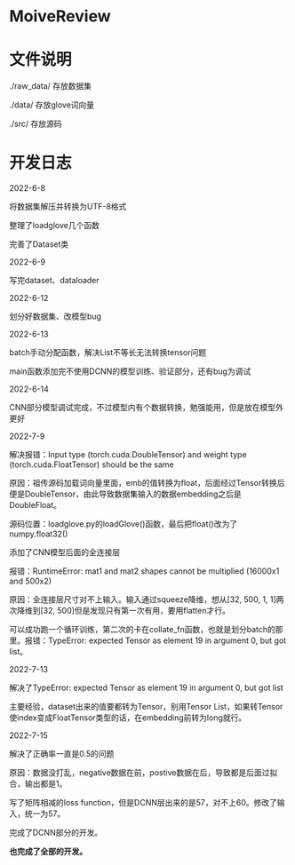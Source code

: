 # MoiveReview

# 文件说明

./raw_data/ 存放数据集

./data/ 存放glove词向量

./src/ 存放源码

# 开发日志

2022-6-8

将数据集解压并转换为UTF-8格式

整理了loadglove几个函数

完善了Dataset类

2022-6-9

写完dataset、dataloader

2022-6-12

划分好数据集、改模型bug

2022-6-13

batch手动分配函数，解决List不等长无法转换tensor问题

main函数添加完不使用DCNN的模型训练、验证部分，还有bug为调试

2022-6-14

CNN部分模型调试完成，不过模型内有个数据转换，勉强能用，但是放在模型外更好

2022-7-9

解决报错：Input type (torch.cuda.DoubleTensor) and weight type (torch.cuda.FloatTensor) should be the same

原因：祖传源码加载词向量里面，emb的值转换为float，后面经过Tensor转换后便是DoubleTensor，由此导致数据集输入的数据embedding之后是DoubleFloat。

源码位置：loadglove.py的loadGlove()函数，最后把float()改为了numpy.float32()



添加了CNN模型后面的全连接层

报错：RuntimeError: mat1 and mat2 shapes cannot be multiplied (16000x1 and 500x2)

原因：全连接层尺寸对不上输入。输入通过squeeze降维，想从[32, 500, 1, 1]两次降维到[32, 500]但是发现只有第一次有用，要用flatten才行。



可以成功跑一个循环训练，第二次的卡在collate_fn函数，也就是划分batch的那里。报错：TypeError: expected Tensor as element 19 in argument 0, but got list。

2022-7-13

解决了TypeError: expected Tensor as element 19 in argument 0, but got list

主要经验，dataset出来的值要都转为Tensor，别用Tensor List，如果转Tensor使index变成FloatTensor类型的话，在embedding前转为long就行。

2022-7-15

解决了正确率一直是0.5的问题

原因：数据没打乱，negative数据在前，postive数据在后，导致都是后面过拟合，输出都是1。



写了矩阵相减的loss function，但是DCNN层出来的是57，对不上60。修改了输入，统一为57。



完成了DCNN部分的开发。

**也完成了全部的开发。**
